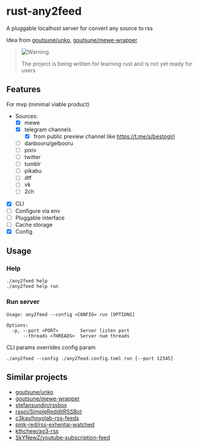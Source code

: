 # rust-any2feed

A pluggable localhost server for convert any source to rss

Idea from [goutsune/unko](https://github.com/goutsune/unko), [goutsune/mewe-wrapper](https://github.com/goutsune/mewe-wrapper)


> <picture>
>  <source media="(prefers-color-scheme: light)" srcset="https://github.com/Mqxx/GitHub-Markdown/blob/main/blockquotes/badge/light-theme/warning.svg">
>  <img alt="Warning" src="https://github.com/Mqxx/GitHub-Markdown/blob/main/blockquotes/badge/dark-theme/warning.svg">
> </picture><br>
>
> The project is being written for learning rust and is not yet ready for users

## Features

For mvp  (minimal viable product)

* Sources:
    - [x] mewe
    - [x] telegram channels
      - [x] from public preview channel like https://t.me/s/bestogirl
      <!-- - [ ] by telegram client api -->
    - [ ] danbooru/gelbooru
    - [ ] pixiv
    - [ ] twitter
    - [ ] tumblr
    - [ ] pikabu
    - [ ] dtf
    - [ ] vk
    - [ ] 2ch
* [x] CLI
* [ ] Configure via env
* [ ] Pluggable interface
* [ ] Cache storage
* [x] Config

## Usage

### Help
```shell
./any2feed help
./any2feed help run
```

### Run server

```
Usage: any2feed --config <CONFIG> run [OPTIONS]

Options:
  -p, --port <PORT>        Server listen port
      --threads <THREADS>  Server num threads
```

CLI params overrides config param
```shell
./any2feed --config ./any2feed.config.toml run [--port 12345]
```


## Similar projects

* [goutsune/unko](https://github.com/goutsune/unko)
* [goutsune/mewe-wrapper](https://github.com/goutsune/mewe-wrapper)
* [stefansundin/rssbox](https://github.com/stefansundin/rssbox)
* [raspi/SimpleRedditRSSBot](https://github.com/raspi/SimpleRedditRSSBot)
* [c3kay/hoyolab-rss-feeds](https://github.com/c3kay/hoyolab-rss-feeds)
* [pink-red/rss-exhentai-watched](https://github.com/pink-red/rss-exhentai-watched)
* [kthchew/ao3-rss](https://github.com/kthchew/ao3-rss)
* [SkYNewZ/youtube-subscription-feed](https://github.com/SkYNewZ/youtube-subscription-feed)
